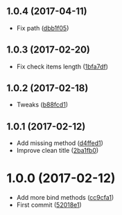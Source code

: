 <a name="1.0.4"></a>
## 1.0.4 (2017-04-11)

* Fix path ([dbb1f05](https://github.com/kikobeats/bellini-api/commit/dbb1f05))



<a name="1.0.3"></a>
## 1.0.3 (2017-02-20)

* Fix check items length ([1bfa7df](https://github.com/kikobeats/bellini-api/commit/1bfa7df))



<a name="1.0.2"></a>
## 1.0.2 (2017-02-18)

* Tweaks ([b88fcd1](https://github.com/kikobeats/bellini-api/commit/b88fcd1))



<a name="1.0.1"></a>
## 1.0.1 (2017-02-12)

* Add missing method ([d4ffed1](https://github.com/kikobeats/bellini-api/commit/d4ffed1))
* Improve clean title ([2ba1fb0](https://github.com/kikobeats/bellini-api/commit/2ba1fb0))



<a name="1.0.0"></a>
# 1.0.0 (2017-02-12)

* Add more bind methods ([cc9cfa1](https://github.com/kikobeats/bellini-api/commit/cc9cfa1))
* First commit ([52018e1](https://github.com/kikobeats/bellini-api/commit/52018e1))



